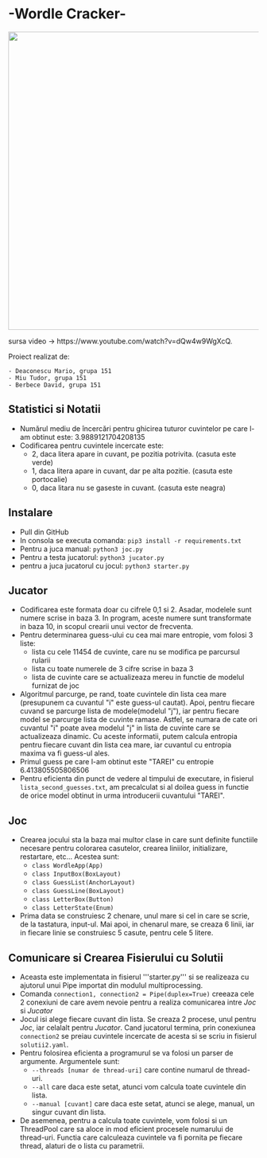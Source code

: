 #                                                           -Wordle Cracker-
<p><img align="center" src="https://github.com/tudormiu/Wordle/blob/26cf51baf4c94ecdf8beb8b28dcafb77f1977609/ezgif.com-gif-maker.gif" width="900" height="600" /></p>
sursa video -> https://www.youtube.com/watch?v=dQw4w9WgXcQ.

Proiect realizat de: 

    - Deaconescu Mario, grupa 151
    - Miu Tudor, grupa 151
    - Berbece David, grupa 151


## Statistici si Notatii

   - Numărul mediu de încercări pentru ghicirea tuturor cuvintelor pe care l-am obtinut este: 3.9889121704208135
   - Codificarea pentru cuvintele incercate este:
        - 2, daca litera apare in cuvant, pe pozitia potrivita. (casuta este verde)
        - 1, daca litera apare in cuvant, dar pe alta pozitie. (casuta este portocalie)
        - 0, daca litara nu se gaseste in cuvant. (casuta este neagra)
## Instalare 

 - Pull din GitHub
 - In consola se executa comanda: ```pip3 install -r requirements.txt```
 - Pentru a juca manual: ```python3 joc.py```
 - Pentru a testa jucatorul: ```python3 jucator.py```
 - pentru a juca jucatorul cu jocul: ```python3 starter.py```

## Jucator 

   - Codificarea este formata doar cu cifrele 0,1 si 2. Asadar, modelele sunt numere scrise in baza 3. In program, aceste numere sunt transformate in baza 10, in scopul crearii unui vector de frecventa.
   - Pentru determinarea guess-ului cu cea mai mare entropie, vom folosi 3 liste:
      - lista cu cele 11454 de cuvinte, care nu se modifica pe parcursul rularii
      - lista cu toate numerele de 3 cifre scrise in baza 3
      - lista de cuvinte care se actualizeaza mereu in functie de modelul furnizat de joc
   - Algoritmul parcurge, pe rand, toate cuvintele din lista cea mare (presupunem ca cuvantul "i" este guess-ul cautat). Apoi, pentru fiecare cuvand se parcurge lista de modele(modelul "j"), iar pentru fiecare model se parcurge lista de cuvinte ramase. Astfel, se numara de cate ori cuvantul "i" poate avea modelul "j" in lista de cuvinte care se actualizeaza dinamic. Cu aceste informatii, putem calcula entropia pentru fiecare cuvant din lista cea mare, iar cuvantul cu entropia maxima va fi guess-ul ales.
   - Primul guess pe care l-am obtinut este "TAREI" cu entropie 6.413805505806506
   - Pentru eficienta din punct de vedere al timpului de executare, in fisierul ```lista_second_guesses.txt```, am precalculat si al doilea guess in functie de orice model obtinut in urma introducerii cuvantului "TAREI". 

## Joc 
     
   - Crearea jocului sta la baza mai multor clase in care sunt definite functiile necesare pentru colorarea casutelor, crearea liniilor, initializare, restartare, etc... Acestea sunt:
     -  ```class WordleApp(App)```
     -  ```class InputBox(BoxLayout)```
     -  ```class GuessList(AnchorLayout)```
     -  ```class GuessLine(BoxLayout)```
     -  ```class LetterBox(Button)```
     -  ```class LetterState(Enum)```
   - Prima data se construiesc 2 chenare, unul mare si cel in care se scrie, de la tastatura, input-ul. Mai apoi, in chenarul mare, se creaza 6 linii, iar in fiecare linie se construiesc 5 casute, pentru cele 5 litere.

## Comunicare si Crearea Fisierului cu Solutii

   - Aceasta este implementata in fisierul '''starter.py''' si se realizeaza cu ajutorul unui Pipe importat din modulul multiprocessing.
   - Comanda ```connection1, connection2 = Pipe(duplex=True)``` creeaza cele 2 conexiuni de care avem nevoie pentru a realiza comunicarea intre *Joc* si *Jucator*
   - Jocul isi alege fiecare cuvant din lista. Se creaza 2 procese, unul pentru *Joc*, iar celalalt pentru *Jucator*. Cand jucatorul termina, prin conexiunea ```connection2``` se preiau cuvintele incercate de acesta si se scriu in fisierul ```solutii2.yaml```.
   - Pentru folosirea eficienta a programurul se va folosi un parser de argumente. Argumentele sunt: 
       -  ```--threads [numar de thread-uri]``` care contine numarul de thread-uri.
       - ```--all``` care daca este setat, atunci vom calcula toate cuvintele din lista.
       - ```--manual [cuvant]``` care daca este setat, atunci se alege, manual, un singur cuvant din lista.
   - De asemenea, pentru a calcula toate cuvintele, vom folosi si un ThreadPool care sa aloce in mod eficient procesele numarului de thread-uri. Functia care calculeaza cuvintele va fi pornita pe fiecare thread, alaturi de o lista cu parametrii.
   
